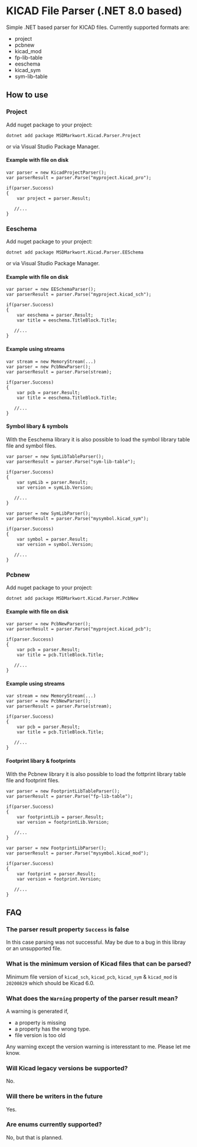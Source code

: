 # KICAD File Parser (.NET 8.0 based)

Simple .NET based parser for KICAD files. Currently supported formats are:

- project
- pcbnew
- kicad_mod
- fp-lib-table
- eeschema
- kicad_sym
- sym-lib-table

## How to use

### Project

Add nuget package to your project:

`
dotnet add package MSDMarkwort.Kicad.Parser.Project
`

or via Visual Studio Package Manager.

#### Example with file on disk

```
var parser = new KicadProjectParser();
var parserResult = parser.Parse("myproject.kicad_pro");

if(parser.Success)
{
    var project = parser.Result;   
    
   //... 
}
```


### Eeschema

Add nuget package to your project:

`
dotnet add package MSDMarkwort.Kicad.Parser.EESchema
`

or via Visual Studio Package Manager.

#### Example with file on disk

```
var parser = new EESchemaParser();
var parserResult = parser.Parse("myproject.kicad_sch");

if(parser.Success)
{
    var eeschema = parser.Result;
    var title = eeschema.TitleBlock.Title;
    
   //... 
}
```

#### Example using streams

```
var stream = new MemoryStream(...)
var parser = new PcbNewParser();
var parserResult = parser.Parse(stream);

if(parser.Success)
{
    var pcb = parser.Result;
    var title = eeschema.TitleBlock.Title;
    
   //... 
}
```

#### Symbol libary & symbols

With the Eeschema library it is also possible to load the symbol library table file and symbol files.

```
var parser = new SymLibTableParser();
var parserResult = parser.Parse("sym-lib-table");

if(parser.Success)
{
    var symLib = parser.Result;
    var version = symLib.Version;
    
   //... 
}
```

```
var parser = new SymLibParser();
var parserResult = parser.Parse("mysymbol.kicad_sym");

if(parser.Success)
{
    var symbol = parser.Result;
    var version = symbol.Version;
    
   //... 
}
```

### Pcbnew

Add nuget package to your project:

`
dotnet add package MSDMarkwort.Kicad.Parser.PcbNew
`

#### Example with file on disk

```
var parser = new PcbNewParser();
var parserResult = parser.Parse("myproject.kicad_pcb");

if(parser.Success)
{
    var pcb = parser.Result;
    var title = pcb.TitleBlock.Title;
    
   //... 
}
```

#### Example using streams

```
var stream = new MemoryStream(...)
var parser = new PcbNewParser();
var parserResult = parser.Parse(stream);

if(parser.Success)
{
    var pcb = parser.Result;
    var title = pcb.TitleBlock.Title;
    
   //... 
}
```

#### Footprint libary & footprints

With the Pcbnew library it is also possible to load the fottprint library table file and footprint files.

```
var parser = new FootprintLibTableParser();
var parserResult = parser.Parse("fp-lib-table");

if(parser.Success)
{
    var footprintLib = parser.Result;
    var version = footprintLib.Version;
    
   //... 
}
```

```
var parser = new FootprintLibParser();
var parserResult = parser.Parse("mysymbol.kicad_mod");

if(parser.Success)
{
    var footprint = parser.Result;
    var version = footprint.Version;
    
   //... 
}
```

## FAQ

### The parser result property `Success` is false

In this case parsing was not successful. May be due to a bug in this libray or an unsupported file.

### What is the minimum version of Kicad files that can be parsed?

Minimum file version of `kicad_sch`, `kicad_pcb`, `kicad_sym` & `kicad_mod` is `20200829` which should be Kicad 6.0.

### What does the `Warning` property of the parser result mean?

A warning is generated if,
- a property is missing
- a property has the wrong type.
- file version is too old

Any warning except the version warning is interesstant to me. Please let me know.

### Will Kicad legacy versions be supported?

No.

### Will there be writers in the future

Yes.

### Are enums currently supported?

No, but that is planned.
